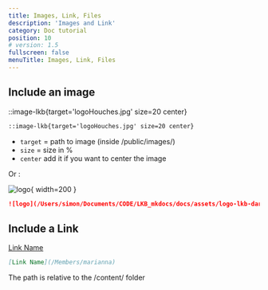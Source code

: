 ```yaml
---
title: Images, Link, Files
description: 'Images and Link'
category: Doc tutorial
position: 10
# version: 1.5
fullscreen: false
menuTitle: Images, Link, Files
---
```


## Include an image
::image-lkb{target='logoHouches.jpg' size=20 center} 


```md
::image-lkb{target='logoHouches.jpg' size=20 center} 

```

- ```target``` = path to image (inside /public/images/)
- ```size``` = size in %
- ```center``` add it if you want to center the image

Or : 

![logo](/assets/logo-lkb-dark.svg){ width=200 }
```md
![logo](/Users/simon/Documents/CODE/LKB_mkdocs/docs/assets/logo-lkb-dark.svg){ width=200 }
```

## Include a Link

[Link Name](/Members/marianna)

```md
[Link Name](/Members/marianna)
```
The path is relative to the /content/ folder


<!-- ## Include a file to download

<pdf-link src="PDFvide.pdf" label="My label" > </pdf-link>


```md
<pdf-link src="PDFvide.pdf" label="My label" > </pdf-link>
```
Put the file in the ```/static/pdf/``` \
The path is relative to the ```/static/pdf/``` folder (even if its a .doc, .xls .whatever) -->


